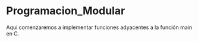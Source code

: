 # Programacion_Modular
Aquí comenzaremos a implementar funciones adyacentes a la función main en C.
